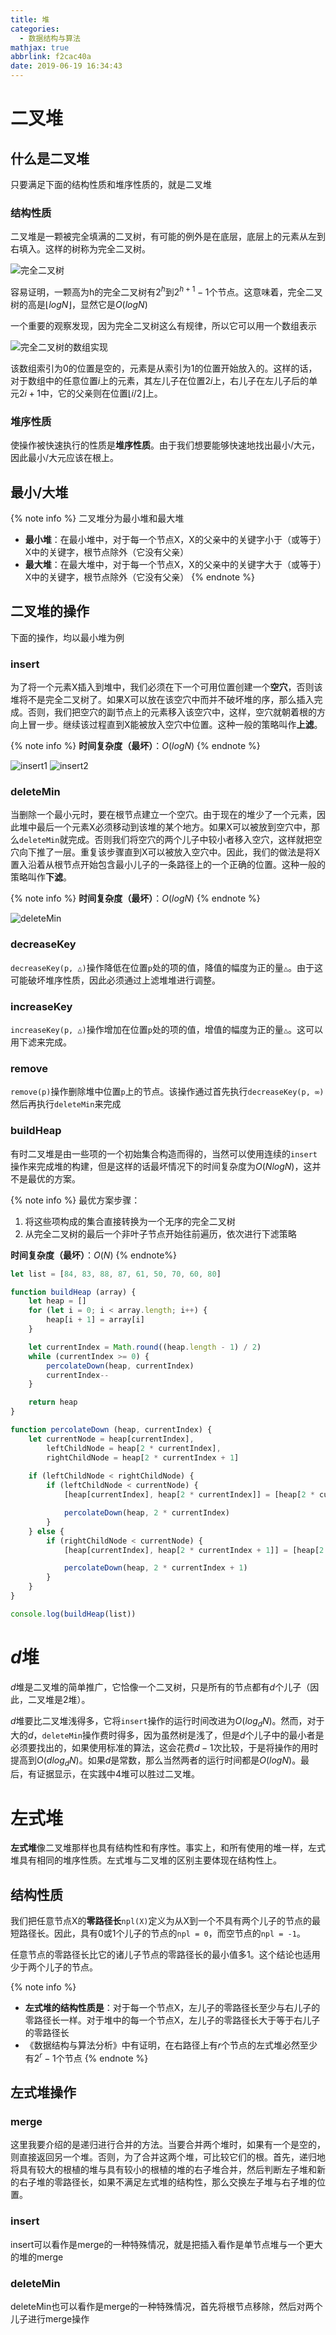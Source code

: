 ```yaml
---
title: 堆
categories:
  - 数据结构与算法
mathjax: true
abbrlink: f2cac40a
date: 2019-06-19 16:34:43
---
```



# 二叉堆

## 什么是二叉堆

只要满足下面的结构性质和堆序性质的，就是二叉堆

### 结构性质

二叉堆是一颗被完全填满的二叉树，有可能的例外是在底层，底层上的元素从左到右填入。这样的树称为完全二叉树。

![完全二叉树](https://blog-images-1258719270.cos.ap-shanghai.myqcloud.com/%E6%95%B0%E6%8D%AE%E7%BB%93%E6%9E%84%E4%B8%8E%E7%AE%97%E6%B3%95/%E5%A0%86/%E5%AE%8C%E5%85%A8%E4%BA%8C%E5%8F%89%E6%A0%91.png)

容易证明，一颗高为h的完全二叉树有$2^h$到$2^{h+1} - 1$个节点。这意味着，完全二叉树的高是$\lfloor logN \rfloor$，显然它是$O(logN)$

一个重要的观察发现，因为完全二叉树这么有规律，所以它可以用一个数组表示

![完全二叉树的数组实现](https://blog-images-1258719270.cos.ap-shanghai.myqcloud.com/%E6%95%B0%E6%8D%AE%E7%BB%93%E6%9E%84%E4%B8%8E%E7%AE%97%E6%B3%95/%E5%A0%86/%E5%AE%8C%E5%85%A8%E4%BA%8C%E5%8F%89%E6%A0%91%E7%9A%84%E6%95%B0%E7%BB%84%E5%AE%9E%E7%8E%B0.png)

该数组索引为0的位置是空的，元素是从索引为1的位置开始放入的。这样的话，对于数组中的任意位置$i$上的元素，其左儿子在位置$2i$上，右儿子在左儿子后的单元$2i+1$中，它的父亲则在位置$\lfloor i/2 \rfloor$上。

### 堆序性质

使操作被快速执行的性质是**堆序性质**。由于我们想要能够快速地找出最小/大元，因此最小/大元应该在根上。

## 最小/大堆

{% note info %}
二叉堆分为最小堆和最大堆
- **最小堆**：在最小堆中，对于每一个节点X，X的父亲中的关键字小于（或等于）X中的关键字，根节点除外（它没有父亲）
- **最大堆**：在最大堆中，对于每一个节点X，X的父亲中的关键字大于（或等于）X中的关键字，根节点除外（它没有父亲）
{% endnote %}

## 二叉堆的操作

下面的操作，均以最小堆为例

### insert

为了将一个元素X插入到堆中，我们必须在下一个可用位置创建一个**空穴**，否则该堆将不是完全二叉树了。如果X可以放在该空穴中而并不破坏堆的序，那么插入完成。否则，我们把空穴的副节点上的元素移入该空穴中，这样，空穴就朝着根的方向上冒一步。继续该过程直到X能被放入空穴中位置。这种一般的策略叫作**上滤**。

{% note info %}
**时间复杂度（最坏）**：$O(logN)$
{% endnote %}

![insert1](https://blog-images-1258719270.cos.ap-shanghai.myqcloud.com/%E6%95%B0%E6%8D%AE%E7%BB%93%E6%9E%84%E4%B8%8E%E7%AE%97%E6%B3%95/%E5%A0%86/insert1.png)
![insert2](https://blog-images-1258719270.cos.ap-shanghai.myqcloud.com/%E6%95%B0%E6%8D%AE%E7%BB%93%E6%9E%84%E4%B8%8E%E7%AE%97%E6%B3%95/%E5%A0%86/insert2.png)

### deleteMin

当删除一个最小元时，要在根节点建立一个空穴。由于现在的堆少了一个元素，因此堆中最后一个元素X必须移动到该堆的某个地方。如果X可以被放到空穴中，那么`deleteMin`就完成。否则我们将空穴的两个儿子中较小者移入空穴，这样就把空穴向下推了一层。重复该步骤直到X可以被放入空穴中。因此，我们的做法是将X置入沿着从根节点开始包含最小儿子的一条路径上的一个正确的位置。这种一般的策略叫作**下滤**。

{% note info %}
**时间复杂度（最坏）**：$O(logN)$
{% endnote %}

![deleteMin](https://blog-images-1258719270.cos.ap-shanghai.myqcloud.com/%E6%95%B0%E6%8D%AE%E7%BB%93%E6%9E%84%E4%B8%8E%E7%AE%97%E6%B3%95/%E5%A0%86/deleteMin.png)

### decreaseKey

`decreaseKey(p, △)`操作降低在位置`p`处的项的值，降值的幅度为正的量`△`。由于这可能破坏堆序性质，因此必须通过上滤堆堆进行调整。

### increaseKey

`increaseKey(p, △)`操作增加在位置`p`处的项的值，增值的幅度为正的量`△`。这可以用下滤来完成。

### remove

`remove(p)`操作删除堆中位置`p`上的节点。该操作通过首先执行`decreaseKey(p, ∞)`然后再执行`deleteMin`来完成

### buildHeap

有时二叉堆是由一些项的一个初始集合构造而得的，当然可以使用连续的`insert`操作来完成堆的构建，但是这样的话最坏情况下的时间复杂度为$O(NlogN)$，这并不是最优的方案。

{% note info %}
最优方案步骤：
1. 将这些项构成的集合直接转换为一个无序的完全二叉树
2. 从完全二叉树的最后一个非叶子节点开始往前遍历，依次进行下滤策略

**时间复杂度（最坏）**：$O(N)$
{% endnote%}

```js
let list = [84, 83, 88, 87, 61, 50, 70, 60, 80]

function buildHeap (array) {
    let heap = []
    for (let i = 0; i < array.length; i++) {
        heap[i + 1] = array[i]
    }

    let currentIndex = Math.round((heap.length - 1) / 2)
    while (currentIndex >= 0) {
        percolateDown(heap, currentIndex)
        currentIndex--
    }

    return heap
}

function percolateDown (heap, currentIndex) {
    let currentNode = heap[currentIndex],
        leftChildNode = heap[2 * currentIndex],
        rightChildNode = heap[2 * currentIndex + 1]
    
    if (leftChildNode < rightChildNode) {
        if (leftChildNode < currentNode) {
            [heap[currentIndex], heap[2 * currentIndex]] = [heap[2 * currentIndex], heap[currentIndex]]

            percolateDown(heap, 2 * currentIndex)
        }
    } else {
        if (rightChildNode < currentNode) {
            [heap[currentIndex], heap[2 * currentIndex + 1]] = [heap[2 * currentIndex + 1], heap[currentIndex]]

            percolateDown(heap, 2 * currentIndex + 1)
        }
    }
}

console.log(buildHeap(list))
```

# $d$堆

$d$堆是二叉堆的简单推广，它恰像一个二叉树，只是所有的节点都有$d$个儿子（因此，二叉堆是2堆）。

$d$堆要比二叉堆浅得多，它将`insert`操作的运行时间改进为$O(log_dN)$。然而，对于大的$d$，`deleteMin`操作费时得多，因为虽然树是浅了，但是$d$个儿子中的最小者是必须要找出的，如果使用标准的算法，这会花费$d-1$次比较，于是将操作的用时提高到$O(dlog_dN)$。如果$d$是常数，那么当然两者的运行时间都是$O(logN)$。最后，有证据显示，在实践中4堆可以胜过二叉堆。

# 左式堆

**左式堆**像二叉堆那样也具有结构性和有序性。事实上，和所有使用的堆一样，左式堆具有相同的堆序性质。左式堆与二叉堆的区别主要体现在结构性上。

## 结构性质

我们把任意节点X的**零路径长**`npl(X)`定义为从X到一个不具有两个儿子的节点的最短路径长。因此，具有0或1个儿子的节点的`npl = 0`，而空节点的`npl = -1`。

任意节点的零路径长比它的诸儿子节点的零路径长的最小值多1。这个结论也适用少于两个儿子的节点。

{% note info %}
- **左式堆的结构性质是**：对于每一个节点X，左儿子的零路径长至少与右儿子的零路径长一样。对于堆中的每一个节点X，左儿子的零路径长大于等于右儿子的零路径长
- 《数据结构与算法分析》中有证明，在右路径上有$r$个节点的左式堆必然至少有$2^r-1$个节点
{% endnote %}

## 左式堆操作

### merge

这里我要介绍的是递归进行合并的方法。当要合并两个堆时，如果有一个是空的，则直接返回另一个堆。否则，为了合并这两个堆，可比较它们的根。首先，递归地将具有较大的根植的堆与具有较小的根植的堆的右子堆合并，然后判断左子堆和新的右子堆的零路径长，如果不满足左式堆的结构性，那么交换左子堆与右子堆的位置。

### insert

insert可以看作是merge的一种特殊情况，就是把插入看作是单节点堆与一个更大的堆的merge

### deleteMin

deleteMin也可以看作是merge的一种特殊情况，首先将根节点移除，然后对两个儿子进行merge操作

